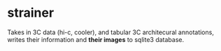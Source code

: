 # strainer
Takes in 3C data (hi-c, cooler), and tabular 3C architecural annotations, writes their information and **their images** to sqlite3 database.
